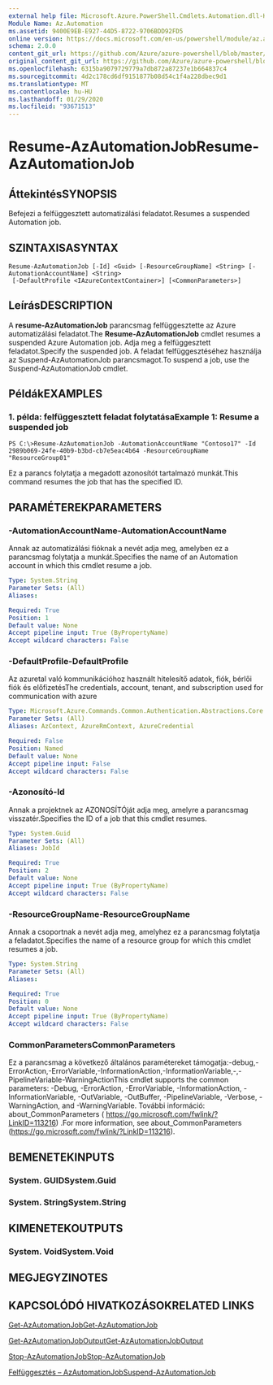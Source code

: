 ```yaml
---
external help file: Microsoft.Azure.PowerShell.Cmdlets.Automation.dll-Help.xml
Module Name: Az.Automation
ms.assetid: 9400E9EB-E927-44D5-8722-9706BDD92FD5
online version: https://docs.microsoft.com/en-us/powershell/module/az.automation/resume-azautomationjob
schema: 2.0.0
content_git_url: https://github.com/Azure/azure-powershell/blob/master/src/Automation/Automation/help/Resume-AzAutomationJob.md
original_content_git_url: https://github.com/Azure/azure-powershell/blob/master/src/Automation/Automation/help/Resume-AzAutomationJob.md
ms.openlocfilehash: 6315ba9079729779a7db872a87237e1b664837c4
ms.sourcegitcommit: 4d2c178cd6df9151877b08d54c1f4a228dbec9d1
ms.translationtype: MT
ms.contentlocale: hu-HU
ms.lasthandoff: 01/29/2020
ms.locfileid: "93671513"
---
```

# <span data-ttu-id="88ddc-101">Resume-AzAutomationJob</span><span class="sxs-lookup"><span data-stu-id="88ddc-101">Resume-AzAutomationJob</span></span>

## <span data-ttu-id="88ddc-102">Áttekintés</span><span class="sxs-lookup"><span data-stu-id="88ddc-102">SYNOPSIS</span></span>
<span data-ttu-id="88ddc-103">Befejezi a felfüggesztett automatizálási feladatot.</span><span class="sxs-lookup"><span data-stu-id="88ddc-103">Resumes a suspended Automation job.</span></span>

## <span data-ttu-id="88ddc-104">SZINTAXISA</span><span class="sxs-lookup"><span data-stu-id="88ddc-104">SYNTAX</span></span>

```
Resume-AzAutomationJob [-Id] <Guid> [-ResourceGroupName] <String> [-AutomationAccountName] <String>
 [-DefaultProfile <IAzureContextContainer>] [<CommonParameters>]
```

## <span data-ttu-id="88ddc-105">Leírás</span><span class="sxs-lookup"><span data-stu-id="88ddc-105">DESCRIPTION</span></span>
<span data-ttu-id="88ddc-106">A **resume-AzAutomationJob** parancsmag felfüggesztette az Azure automatizálási feladatot.</span><span class="sxs-lookup"><span data-stu-id="88ddc-106">The **Resume-AzAutomationJob** cmdlet resumes a suspended Azure Automation job.</span></span>
<span data-ttu-id="88ddc-107">Adja meg a felfüggesztett feladatot.</span><span class="sxs-lookup"><span data-stu-id="88ddc-107">Specify the suspended job.</span></span>
<span data-ttu-id="88ddc-108">A feladat felfüggesztéséhez használja az Suspend-AzAutomationJob parancsmagot.</span><span class="sxs-lookup"><span data-stu-id="88ddc-108">To suspend a job, use the Suspend-AzAutomationJob cmdlet.</span></span>

## <span data-ttu-id="88ddc-109">Példák</span><span class="sxs-lookup"><span data-stu-id="88ddc-109">EXAMPLES</span></span>

### <span data-ttu-id="88ddc-110">1. példa: felfüggesztett feladat folytatása</span><span class="sxs-lookup"><span data-stu-id="88ddc-110">Example 1: Resume a suspended job</span></span>
```
PS C:\>Resume-AzAutomationJob -AutomationAccountName "Contoso17" -Id 2989b069-24fe-40b9-b3bd-cb7e5eac4b64 -ResourceGroupName "ResourceGroup01"
```

<span data-ttu-id="88ddc-111">Ez a parancs folytatja a megadott azonosítót tartalmazó munkát.</span><span class="sxs-lookup"><span data-stu-id="88ddc-111">This command resumes the job that has the specified ID.</span></span>

## <span data-ttu-id="88ddc-112">PARAMÉTEREK</span><span class="sxs-lookup"><span data-stu-id="88ddc-112">PARAMETERS</span></span>

### <span data-ttu-id="88ddc-113">-AutomationAccountName</span><span class="sxs-lookup"><span data-stu-id="88ddc-113">-AutomationAccountName</span></span>
<span data-ttu-id="88ddc-114">Annak az automatizálási fióknak a nevét adja meg, amelyben ez a parancsmag folytatja a munkát.</span><span class="sxs-lookup"><span data-stu-id="88ddc-114">Specifies the name of an Automation account in which this cmdlet resume a job.</span></span>

```yaml
Type: System.String
Parameter Sets: (All)
Aliases:

Required: True
Position: 1
Default value: None
Accept pipeline input: True (ByPropertyName)
Accept wildcard characters: False
```

### <span data-ttu-id="88ddc-115">-DefaultProfile</span><span class="sxs-lookup"><span data-stu-id="88ddc-115">-DefaultProfile</span></span>
<span data-ttu-id="88ddc-116">Az azuretal való kommunikációhoz használt hitelesítő adatok, fiók, bérlői fiók és előfizetés</span><span class="sxs-lookup"><span data-stu-id="88ddc-116">The credentials, account, tenant, and subscription used for communication with azure</span></span>

```yaml
Type: Microsoft.Azure.Commands.Common.Authentication.Abstractions.Core.IAzureContextContainer
Parameter Sets: (All)
Aliases: AzContext, AzureRmContext, AzureCredential

Required: False
Position: Named
Default value: None
Accept pipeline input: False
Accept wildcard characters: False
```

### <span data-ttu-id="88ddc-117">-Azonosító</span><span class="sxs-lookup"><span data-stu-id="88ddc-117">-Id</span></span>
<span data-ttu-id="88ddc-118">Annak a projektnek az AZONOSÍTÓját adja meg, amelyre a parancsmag visszatér.</span><span class="sxs-lookup"><span data-stu-id="88ddc-118">Specifies the ID of a job that this cmdlet resumes.</span></span>

```yaml
Type: System.Guid
Parameter Sets: (All)
Aliases: JobId

Required: True
Position: 2
Default value: None
Accept pipeline input: True (ByPropertyName)
Accept wildcard characters: False
```

### <span data-ttu-id="88ddc-119">-ResourceGroupName</span><span class="sxs-lookup"><span data-stu-id="88ddc-119">-ResourceGroupName</span></span>
<span data-ttu-id="88ddc-120">Annak a csoportnak a nevét adja meg, amelyhez ez a parancsmag folytatja a feladatot.</span><span class="sxs-lookup"><span data-stu-id="88ddc-120">Specifies the name of a resource group for which this cmdlet resumes a job.</span></span>

```yaml
Type: System.String
Parameter Sets: (All)
Aliases:

Required: True
Position: 0
Default value: None
Accept pipeline input: True (ByPropertyName)
Accept wildcard characters: False
```

### <span data-ttu-id="88ddc-121">CommonParameters</span><span class="sxs-lookup"><span data-stu-id="88ddc-121">CommonParameters</span></span>
<span data-ttu-id="88ddc-122">Ez a parancsmag a következő általános paramétereket támogatja:-debug,-ErrorAction,-ErrorVariable,-InformationAction,-InformationVariable,-,-PipelineVariable-WarningAction</span><span class="sxs-lookup"><span data-stu-id="88ddc-122">This cmdlet supports the common parameters: -Debug, -ErrorAction, -ErrorVariable, -InformationAction, -InformationVariable, -OutVariable, -OutBuffer, -PipelineVariable, -Verbose, -WarningAction, and -WarningVariable.</span></span> <span data-ttu-id="88ddc-123">További információ: about_CommonParameters ( https://go.microsoft.com/fwlink/?LinkID=113216) .</span><span class="sxs-lookup"><span data-stu-id="88ddc-123">For more information, see about_CommonParameters (https://go.microsoft.com/fwlink/?LinkID=113216).</span></span>

## <span data-ttu-id="88ddc-124">BEMENETEK</span><span class="sxs-lookup"><span data-stu-id="88ddc-124">INPUTS</span></span>

### <span data-ttu-id="88ddc-125">System. GUID</span><span class="sxs-lookup"><span data-stu-id="88ddc-125">System.Guid</span></span>

### <span data-ttu-id="88ddc-126">System. String</span><span class="sxs-lookup"><span data-stu-id="88ddc-126">System.String</span></span>

## <span data-ttu-id="88ddc-127">KIMENETEK</span><span class="sxs-lookup"><span data-stu-id="88ddc-127">OUTPUTS</span></span>

### <span data-ttu-id="88ddc-128">System. Void</span><span class="sxs-lookup"><span data-stu-id="88ddc-128">System.Void</span></span>

## <span data-ttu-id="88ddc-129">MEGJEGYZI</span><span class="sxs-lookup"><span data-stu-id="88ddc-129">NOTES</span></span>

## <span data-ttu-id="88ddc-130">KAPCSOLÓDÓ HIVATKOZÁSOK</span><span class="sxs-lookup"><span data-stu-id="88ddc-130">RELATED LINKS</span></span>

[<span data-ttu-id="88ddc-131">Get-AzAutomationJob</span><span class="sxs-lookup"><span data-stu-id="88ddc-131">Get-AzAutomationJob</span></span>](./Get-AzAutomationJob.md)

[<span data-ttu-id="88ddc-132">Get-AzAutomationJobOutput</span><span class="sxs-lookup"><span data-stu-id="88ddc-132">Get-AzAutomationJobOutput</span></span>](./Get-AzAutomationJobOutput.md)

[<span data-ttu-id="88ddc-133">Stop-AzAutomationJob</span><span class="sxs-lookup"><span data-stu-id="88ddc-133">Stop-AzAutomationJob</span></span>](./Stop-AzAutomationJob.md)

[<span data-ttu-id="88ddc-134">Felfüggesztés – AzAutomationJob</span><span class="sxs-lookup"><span data-stu-id="88ddc-134">Suspend-AzAutomationJob</span></span>](./Suspend-AzAutomationJob.md)


